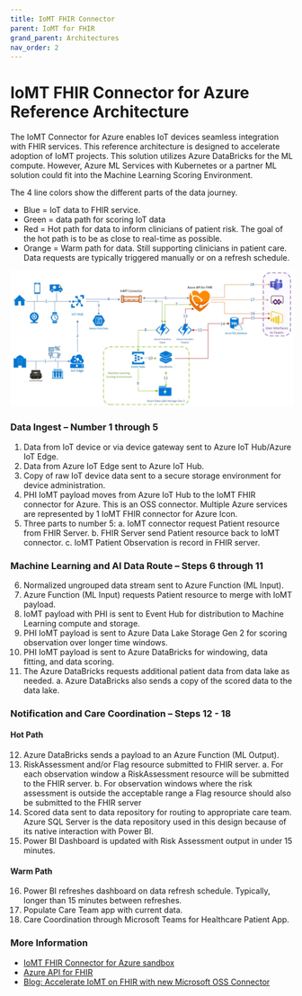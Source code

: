 ```yaml
---
title: IoMT FHIR Connector
parent: IoMT for FHIR
grand_parent: Architectures
nav_order: 2
---
```


# IoMT FHIR Connector for Azure Reference Architecture
The IoMT Connector for Azure enables IoT devices seamless integration with FHIR services. This reference architecture is designed to accelerate adoption of IoMT projects. This solution utilizes Azure DataBricks for the ML compute. However, Azure ML Services with Kubernetes or a partner ML solution could fit into the Machine Learning Scoring Environment.

The 4 line colors show the different parts of the data journey.
- Blue = IoT data to FHIR service.
- Green = data path for scoring IoT data
- Red = Hot path for data to inform clinicians of patient risk. The goal of the hot path is to be as close to real-time as possible.
- Orange = Warm path for data. Still supporting clinicians in patient care. Data requests are typically triggered manually or on a refresh schedule.

![IoMTReference](/assets/images/IoMTReference.jpg)

### Data Ingest – Number 1 through 5
1. Data from IoT device or via device gateway sent to Azure IoT Hub/Azure IoT Edge.
2. Data from Azure IoT Edge sent to Azure IoT Hub.
3. Copy of raw IoT device data sent to a secure storage environment for device administration.
4. PHI IoMT payload moves from Azure IoT Hub to the IoMT FHIR connector for Azure. This is an OSS connector. Multiple Azure services are represented by 1 IoMT FHIR connector for Azure Icon.
5. Three parts to number 5: a. IoMT connector request Patient resource from FHIR Server. b. FHIR Server send Patient resource back to IoMT connector. c. IoMT Patient Observation is record in FHIR server.

### Machine Learning and AI Data Route – Steps 6 through 11
6. Normalized ungrouped data stream sent to Azure Function (ML Input).
7. Azure Function (ML Input) requests Patient resource to merge with IoMT payload.
8. IoMT payload with PHI is sent to Event Hub for distribution to Machine Learning compute and storage.
9. PHI IoMT payload is sent to Azure Data Lake Storage Gen 2 for scoring observation over longer time windows.
10. PHI IoMT payload is sent to Azure DataBricks for windowing, data fitting, and data scoring.
11. The Azure DataBricks requests additional patient data from data lake as needed. a. Azure DataBricks also sends a copy of the scored data to the data lake.

### Notification and Care Coordination – Steps 12 - 18
#### Hot Path
12. Azure DataBricks sends a payload to an Azure Function (ML Output).
13. RiskAssessment and/or Flag resource submitted to FHIR server. a. For each observation window a RiskAssessment resource will be submitted to the FHIR server. b. For observation windows where the risk assessment is outside the acceptable range a Flag resource should also be submitted to the FHIR server
14. Scored data sent to data repository for routing to appropriate care team. Azure SQL Server is the data repository used in this design because of its native interaction with Power BI.
15. Power BI Dashboard is updated with Risk Assessment output in under 15 minutes.

#### Warm Path
16. Power BI refreshes dashboard on data refresh schedule. Typically, longer than 15 minutes between refreshes.
17. Populate Care Team app with current data.
18. Care Coordination through Microsoft Teams for Healthcare Patient App.

### More Information
- [IoMT FHIR Connector for Azure sandbox](https://github.com/microsoft/iomt-fhir/blob/master/docs/Sandbox.md)
- [Azure API for FHIR](https://docs.microsoft.com/en-us/azure/healthcare-apis/)
- [Blog: Accelerate IoMT on FHIR with new Microsoft OSS Connector](https://azure.microsoft.com/en-us/blog/accelerate-iomt-on-fhir-with-new-microsoft-oss-connector/)
